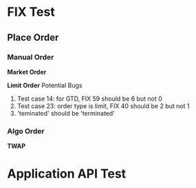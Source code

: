 # FIX Test
## Place Order
### Manual Order
**Market Order**

**Limit Order**
Potential Bugs
1. Test case 14: for GTD, FIX 59 should be 6 but not 0
2. Test case 23: order type is limit, FIX 40 should be 2 but not 1
3. 'teminated' should be 'terminated'

### Algo Order
**TWAP**



# Application API Test

